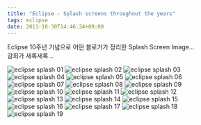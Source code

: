```yaml
---
title: "Eclipse - Splash screens throughout the years"
tags: eclipse
date: 2011-10-30T14:46:34+09:00
---
```


Eclipse 10주년 기념으로 어떤 블로거가 정리한 Splash Screen Image...  
감회가 새록새록...

![eclipse splash 01](../assets/image/2011-10-30-splash0.jpg)
![eclipse splash 02](../assets/image/2011-10-30-splash1.jpg)
![eclipse splash 03](../assets/image/2011-10-30-splash2.jpg)
![eclipse splash 04](../assets/image/2011-10-30-splash4.jpg)
![eclipse splash 05](../assets/image/2011-10-30-splash5.jpg)
![eclipse splash 06](../assets/image/2011-10-30-splash6.jpg)
![eclipse splash 07](../assets/image/2011-10-30-splash8.jpg)
![eclipse splash 08](../assets/image/2011-10-30-splash9.jpg)
![eclipse splash 09](../assets/image/2011-10-30-splash11.jpg)
![eclipse splash 10](../assets/image/2011-10-30-splash11.jpg)
![eclipse splash 11](../assets/image/2011-10-30-splash15.jpg)
![eclipse splash 12](../assets/image/2011-10-30-splash16.jpg)
![eclipse splash 13](../assets/image/2011-10-30-splash18.jpg)
![eclipse splash 14](../assets/image/2011-10-30-splash19.jpg)
![eclipse splash 15](../assets/image/2011-10-30-splash21.jpg)
![eclipse splash 16](../assets/image/2011-10-30-splash22.jpg)
![eclipse splash 17](../assets/image/2011-10-30-splash40.jpg)
![eclipse splash 18](../assets/image/2011-10-30-splash41.jpg)
![eclipse splash 19](../assets/image/2011-10-30-splash42.jpg)
  
